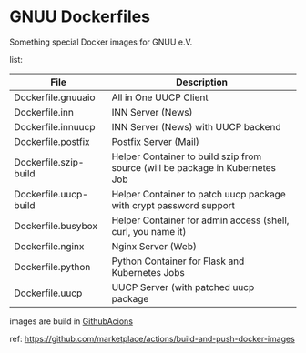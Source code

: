 GNUU Dockerfiles
================

Something special Docker images for GNUU e.V.


list:

File                  | Description
--------------------- | -------------------------------------------------
Dockerfile.gnuuaio    | All in One UUCP Client
Dockerfile.inn        | INN Server (News)
Dockerfile.innuucp    | INN Server (News) with UUCP backend
Dockerfile.postfix    | Postfix Server (Mail)
Dockerfile.szip-build | Helper Container to build szip from source (will be package in Kubernetes Job
Dockerfile.uucp-build | Helper Container to patch uucp package with crypt password support
Dockerfile.busybox    | Helper Container for admin access (shell, curl, you name it)
Dockerfile.nginx      | Nginx Server (Web)
Dockerfile.python     | Python Container for Flask and Kubernetes Jobs
Dockerfile.uucp       | UUCP Server (with patched uucp package


images are build in [GithubAcions](https://github.com/gnuu-de/dockerfiles/actions)

ref: https://github.com/marketplace/actions/build-and-push-docker-images
